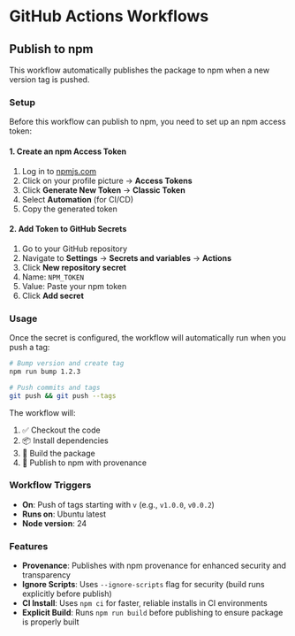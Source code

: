 # GitHub Actions Workflows

## Publish to npm

This workflow automatically publishes the package to npm when a new version tag is pushed.

### Setup

Before this workflow can publish to npm, you need to set up an npm access token:

#### 1. Create an npm Access Token

1. Log in to [npmjs.com](https://www.npmjs.com/)
2. Click on your profile picture → **Access Tokens**
3. Click **Generate New Token** → **Classic Token**
4. Select **Automation** (for CI/CD)
5. Copy the generated token

#### 2. Add Token to GitHub Secrets

1. Go to your GitHub repository
2. Navigate to **Settings** → **Secrets and variables** → **Actions**
3. Click **New repository secret**
4. Name: `NPM_TOKEN`
5. Value: Paste your npm token
6. Click **Add secret**

### Usage

Once the secret is configured, the workflow will automatically run when you push a tag:

```bash
# Bump version and create tag
npm run bump 1.2.3

# Push commits and tags
git push && git push --tags
```

The workflow will:
1. ✅ Checkout the code
2. 📦 Install dependencies
3. 🔨 Build the package
4. 🚀 Publish to npm with provenance

### Workflow Triggers

- **On**: Push of tags starting with `v` (e.g., `v1.0.0`, `v0.0.2`)
- **Runs on**: Ubuntu latest
- **Node version**: 24

### Features

- **Provenance**: Publishes with npm provenance for enhanced security and transparency
- **Ignore Scripts**: Uses `--ignore-scripts` flag for security (build runs explicitly before publish)
- **CI Install**: Uses `npm ci` for faster, reliable installs in CI environments
- **Explicit Build**: Runs `npm run build` before publishing to ensure package is properly built

